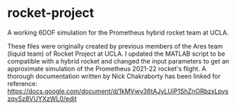# rocket-project
A working 6DOF simulation for the Prometheus hybrid rocket team at UCLA.

These files were originally created by previous members of the Ares team (liquid team) of Rocket Project at UCLA. I updated the MATLAB script to be compatible with a hybrid rocket and changed the input parameters to get an approximate simulation of the Prometheus 2021-22 rocket's flight. A thorough documentation written by Nick Chakraborty has been linked for reference: https://docs.google.com/document/d/1kMVwv36tAJyLUjP1ShZnORbzxLpvszqvSz8VUYXzWL0/edit
